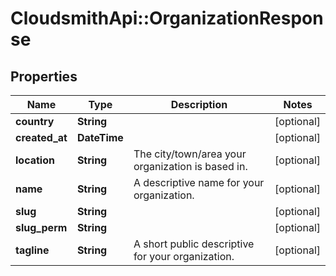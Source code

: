# CloudsmithApi::OrganizationResponse

## Properties
Name | Type | Description | Notes
------------ | ------------- | ------------- | -------------
**country** | **String** |  | [optional] 
**created_at** | **DateTime** |  | [optional] 
**location** | **String** | The city/town/area your organization is based in. | [optional] 
**name** | **String** | A descriptive name for your organization. | [optional] 
**slug** | **String** |  | [optional] 
**slug_perm** | **String** |  | [optional] 
**tagline** | **String** | A short public descriptive for your organization. | [optional] 


